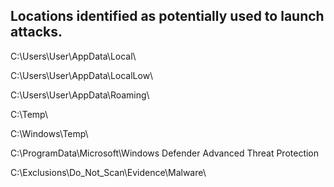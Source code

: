 ## Locations identified as potentially used to launch attacks.

C:\Users\User\AppData\Local\

C:\Users\User\AppData\LocalLow\

C:\Users\User\AppData\Roaming\

C:\Temp\

C:\Windows\Temp\

C:\ProgramData\Microsoft\Windows Defender Advanced Threat Protection

C:\Exclusions\Do_Not_Scan\Evidence\Malware\
